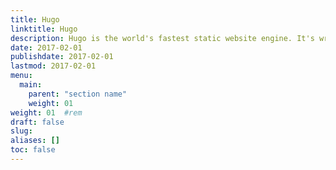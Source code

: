 ```yaml
---
title: Hugo
linktitle: Hugo
description: Hugo is the world's fastest static website engine. It's written in Golang and developed by spf13 and friends.
date: 2017-02-01
publishdate: 2017-02-01
lastmod: 2017-02-01
menu:
  main:
    parent: "section name"
    weight: 01
weight: 01	#rem
draft: false
slug:
aliases: []
toc: false
---
```

